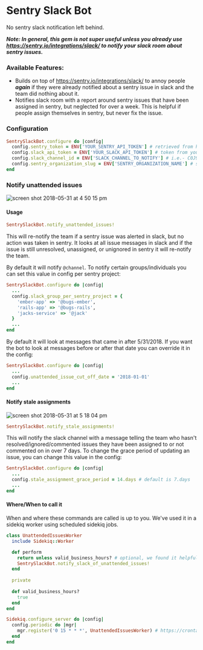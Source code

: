 # Sentry Slack Bot

No sentry slack notification left behind. 

***Note: In general, this gem is not super useful unless you already use https://sentry.io/integrations/slack/ to notify your slack room about sentry issues.***

### Available Features:

- Builds on top of https://sentry.io/integrations/slack/ to annoy people ***again*** if they were already notified about a sentry issue in slack and the team did nothing about it.
- Notifies slack room with a report around sentry issues that have been assigned in sentry, but neglected for over a week. This is helpful if people assign themselves in sentry, but never fix the issue.


### Configuration

```ruby
SentrySlackBot.configure do |config|
  config.sentry_token = ENV['YOUR_SENTRY_API_TOKEN'] # retrieved from https://sentry.io/api/
  config.slack_api_token = ENV['YOUR_SLACK_API_TOKEN'] # token from your app https://api.slack.com/slack-apps, needs permissions channels:history, channels:read, chat:write:bot, users:read, users:read.email
  config.slack_channel_id = ENV['SLACK_CHANNEL_TO_NOTIFY'] # i.e.- C0J97RLKB if you use https://sentry.io/integrations/slack/ use same channel id
  config.sentry_organization_slug = ENV['SENTRY_ORGANIZATION_NAME'] # slug for your sentry organization. https://sentry.io/<slug>/, required to grab list of projects
end
```

### Notify unattended issues

![screen shot 2018-05-31 at 4 50 15 pm](https://user-images.githubusercontent.com/5402488/40811598-799f4182-64f7-11e8-9c3f-e5064a826971.png)

#### Usage

```ruby
SentrySlackBot.notify_unattended_issues!
```

This will re-notify the team if a sentry issue was alerted in slack, but no action was taken in sentry. It looks at all issue messages in slack and if the issue is still unresolved, unassigned, or unignored in sentry it will re-notify the team. 

By default it will notify `@channel`.  To notify certain groups/individuals you can set this value in config per sentry project:
 

```ruby
SentrySlackBot.configure do |config|
  ...
  config.slack_group_per_sentry_project = {
    'ember-app' => '@bugs-ember',
    'rails-app' => '@bugs-rails',
    'jacks-service' => '@jack'
  }
  ...
end
```

By default it will look at messages that came in after 5/31/2018. If you want the bot to look at messages before or after that date you can override it in the config:

```ruby
SentrySlackBot.configure do |config|
  ...
  config.unattended_issue_cut_off_date = '2018-01-01'
  ...
end
```

#### Notify stale assignments

![screen shot 2018-05-31 at 5 18 04 pm](https://user-images.githubusercontent.com/5402488/40811600-79ad41e2-64f7-11e8-8d31-ce08ee26753b.png)

```ruby
SentrySlackBot.notify_stale_assignments!
```

This will notify the slack channel with a message telling the team who hasn't resolved/ignored/commented issues they have been assigned to or not commented on in over 7 days. To change the grace period of updating an issue, you can change this value in the config:

```ruby
SentrySlackBot.configure do |config|
  ...
  config.stale_assignment_grace_period = 14.days # default is 7.days
  ...
end
```

#### Where/When to call it

When and where these commands are called is up to you. We've used it in a sidekiq worker using scheduled sidekiq jobs.

```ruby
class UnattendedIssuesWorker
  include Sidekiq::Worker

  def perform
    return unless valid_business_hours? # optional, we found it helpful to NOT notify ourselves continuously unless in office
    SentrySlackBot.notify_slack_of_unattended_issues!
  end
  
  private
  
  def valid_business_hours?
    true
  end
end
```

```ruby
Sidekiq.configure_server do |config|
  config.periodic do |mgr|
    mgr.register('0 15 * * *', UnattendedIssuesWorker) # https://crontab.guru/#0_3_*_*_*
  end
end
```
